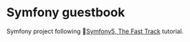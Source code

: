 # Symfony guestbook

Symfony project following 📖[Symfony5, The Fast Track](https://symfony.com/doc/current/the-fast-track/en/index.html) tutorial.